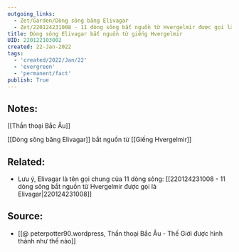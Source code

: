 ```yaml
---
outgoing_links:
  - Zet/Garden/Dòng sông băng Elivagar
  - Zet/220124231008 - 11 dòng sông bắt nguồn từ Hvergelmir được gọi là Elivagar
title: Dòng sông Elivagar bắt nguồn từ giếng Hvergelmir
UID: 220122103002
created: 22-Jan-2022
tags:
  - 'created/2022/Jan/22'
  - 'evergreen'
  - 'permanent/fact'
publish: True
---
```

## Notes:
[[Thần thoại Bắc Âu]]

[[Dòng sông băng Elivagar]] bắt nguồn từ [[Giếng Hvergelmir]]

## Related:
- Lưu ý, Elivagar là tên gọi chung của 11 dòng sông: [[220124231008 - 11 dòng sông bắt nguồn từ Hvergelmir được gọi là Elivagar|220124231008]]
## Source:
- [[@ peterpotter90.wordpress, Thần thoại Bắc Âu - Thế Giới được hình thành như thế nào]]


